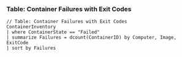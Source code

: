 ### Table: Container Failures with Exit Codes

```
// Table: Container Failures with Exit Codes
ContainerInventory
| where ContainerState == "Failed"
| summarize Failures = dcount(ContainerID) by Computer, Image, ExitCode
| sort by Failures
```
